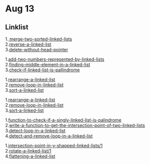 # Aug 13
## Linklist

1.<a href="https://practice.geeksforgeeks.org/problems/merge-two-sorted-linked-lists/1"> merge-two-sorted-linked-lists</a><br>
2.<a href="https://practice.geeksforgeeks.org/problems/reverse-a-linked-list/1">reverse-a-linked-list</a><br>
3.<a href="https://practice.geeksforgeeks.org/problems/delete-without-head-pointer/1">delete-without-head-pointer</a><br>

1.<a href="https://practice.geeksforgeeks.org/problems/add-two-numbers-represented-by-linked-lists/1">add-two-numbers-represented-by-linked-lists</a><br>
2.<a href="https://practice.geeksforgeeks.org/problems/finding-middle-element-in-a-linked-list/1">finding-middle-element-in-a-linked-list</a><br>
3.<a href="https://practice.geeksforgeeks.org/problems/check-if-linked-list-is-pallindrome/1">check-if-linked-list-is-pallindrome</a><br>

1.<a href="https://practice.geeksforgeeks.org/problems/rearrange-a-linked-list/1">rearrange-a-linked-list</a><br>
2.<a href="https://practice.geeksforgeeks.org/problems/remove-loop-in-linked-list/1">remove-loop-in-linked-list</a><br>
3.<a href="https://practice.geeksforgeeks.org/problems/sort-a-linked-list/1">sort-a-linked-list</a><br>

1.<a href="https://practice.geeksforgeeks.org/problems/rearrange-a-linked-list/1">rearrange-a-linked-list</a><br>
2.<a href="https://practice.geeksforgeeks.org/problems/remove-loop-in-linked-list/1">remove-loop-in-linked-list</a><br>
3.<a href="https://practice.geeksforgeeks.org/problems/sort-a-linked-list/1">sort-a-linked-list</a><br>

1.<a href="https://www.geeksforgeeks.org/function-to-check-if-a-singly-linked-list-is-palindrome/">function-to-check-if-a-singly-linked-list-is-palindrome</a><br>
2.<a href="https://www.geeksforgeeks.org/write-a-function-to-get-the-intersection-point-of-two-linked-lists/">write-a-function-to-get-the-intersection-point-of-two-linked-lists</a><br>
3.<a href="https://www.geeksforgeeks.org/detect-loop-in-a-linked-list/">detect-loop-in-a-linked-list</a><br>
4.<a href="https://www.geeksforgeeks.org/detect-and-remove-loop-in-a-linked-list">detect-and-remove-loop-in-a-linked-list</a><br>


1.<a href="https://practice.geeksforgeeks.org/problems/intersection-point-in-y-shapped-linked-lists/1">intersection-point-in-y-shapped-linked-lists/1</a><br>
2.<a href="https://practice.geeksforgeeks.org/problems/rotate-a-linked-list/1">rotate-a-linked-list/1</a><br>
4.<a href="https://practice.geeksforgeeks.org/problems/flattening-a-linked-list/1">flattening-a-linked-list</a><br>



